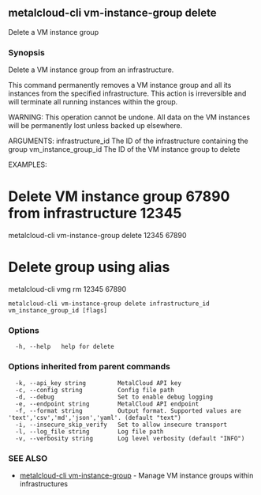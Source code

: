 ## metalcloud-cli vm-instance-group delete

Delete a VM instance group

### Synopsis

Delete a VM instance group from an infrastructure.

This command permanently removes a VM instance group and all its instances
from the specified infrastructure. This action is irreversible and will
terminate all running instances within the group.

WARNING: This operation cannot be undone. All data on the VM instances
will be permanently lost unless backed up elsewhere.

ARGUMENTS:
  infrastructure_id     The ID of the infrastructure containing the group
  vm_instance_group_id  The ID of the VM instance group to delete

EXAMPLES:
  # Delete VM instance group 67890 from infrastructure 12345
  metalcloud-cli vm-instance-group delete 12345 67890
  
  # Delete group using alias
  metalcloud-cli vmg rm 12345 67890

```
metalcloud-cli vm-instance-group delete infrastructure_id vm_instance_group_id [flags]
```

### Options

```
  -h, --help   help for delete
```

### Options inherited from parent commands

```
  -k, --api_key string         MetalCloud API key
  -c, --config string          Config file path
  -d, --debug                  Set to enable debug logging
  -e, --endpoint string        MetalCloud API endpoint
  -f, --format string          Output format. Supported values are 'text','csv','md','json','yaml'. (default "text")
  -i, --insecure_skip_verify   Set to allow insecure transport
  -l, --log_file string        Log file path
  -v, --verbosity string       Log level verbosity (default "INFO")
```

### SEE ALSO

* [metalcloud-cli vm-instance-group](metalcloud-cli_vm-instance-group.md)	 - Manage VM instance groups within infrastructures

